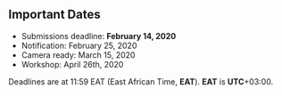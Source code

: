 

## Important Dates

- Submissions deadline:         **February 14, 2020**
- Notification:                 February 25, 2020
- Camera ready:                 March 15, 2020
- Workshop:                     April 26th, 2020

Deadlines are at 11:59 EAT (East African Time, **EAT**). **EAT** is **UTC**+03:00.
